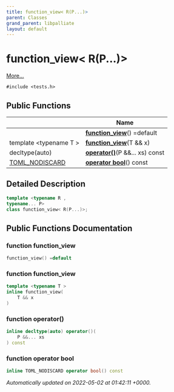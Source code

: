 ```yaml
---
title: function_view< R(P...)>
parent: Classes
grand_parent: libpalliate
layout: default
---
```


# function_view< R(P...)>



 [More...](#detailed-description)


`#include <tests.h>`

## Public Functions

|                | Name           |
| -------------- | -------------- |
| | **[function_view](/libpalliate/generated/Classes/classfunction__view_3_01R_07P_8_8_8_08_4#function-function-view)**() =default |
| template <typename T \> <br>| **[function_view](/libpalliate/generated/Classes/classfunction__view_3_01R_07P_8_8_8_08_4#function-function-view)**(T && x) |
| decltype(auto) | **[operator()](/libpalliate/generated/Classes/classfunction__view_3_01R_07P_8_8_8_08_4#function-operator())**(P &&... xs) const |
| [TOML_NODISCARD](/libpalliate/generated/Files/toml_8hpp#define-toml-nodiscard) | **[operator bool](/libpalliate/generated/Classes/classfunction__view_3_01R_07P_8_8_8_08_4#function-operator-bool)**() const |

## Detailed Description

```cpp
template <typename R ,
typename... P>
class function_view< R(P...)>;
```

## Public Functions Documentation

### function function_view

```cpp
function_view() =default
```


### function function_view

```cpp
template <typename T >
inline function_view(
    T && x
)
```


### function operator()

```cpp
inline decltype(auto) operator()(
    P &&... xs
) const
```


### function operator bool

```cpp
inline TOML_NODISCARD operator bool() const
```



_Automatically updated on 2022-05-02 at 01:42:11 +0000._